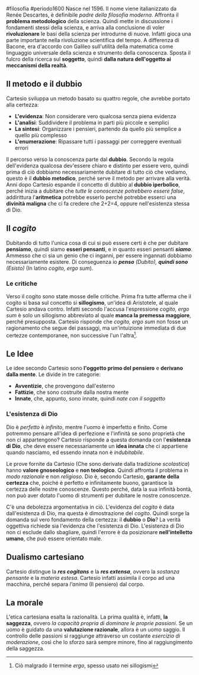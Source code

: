 #filosofia #periodo1600 
Nasce nel 1596. Il nome viene italianizzato da Renée Descartes, è definibile *padre della filosofia moderna*. Affronta il **problema metodologico** della scienza. 
Quindi mette in discussione i fondamenti stessi della scienza, e arriva alla conclusione di voler **rivoluzionare** le basi della scienza per introdurne di nuove. Infatti gioca una parte importante nella rivoluzione scientifica del tempo. 
A differenza di Bacone, era d'accordo con Galileo sull'utilità della matematica come linguaggio universale della scienza e strumento della conoscenza. 
Sposta il fulcro della ricerca sul **soggetto**, quindi **dalla natura dell'oggetto ai meccanismi della realtà**.

## Il metodo e il dubbio
Cartesio sviluppa un metodo basato su quattro regole, che avrebbe portato alla certezza:
- **L'evidenza**: Non considerare vero qualcosa senza piena evidenza
- **L'analisi**: Suddividere il problema in parti più piccole e semplici
- **La sintesi**: Organizzare i pensieri, partendo da quello più semplice a quello più complesso
- **L'enumerazione**: Ripassare tutti i passaggi per correggere eventuali errori

Il percorso verso la conoscenza parte dal **dubbio**. Secondo la regola dell'evidenza qualcosa dev'essere chiaro e distinto per essere vero, quindi prima di ciò dobbiamo necessariamente dubitare di tutto ciò che vediamo, questo è il **dubbio metodico**, perché serve il metodo per arrivare alla verità. Anni dopo Cartesio espande il concetto di dubbio al **dubbio iperbolico**, perché inizia a dubitare che *tutte le conoscenze potrebbero essere false*, addirittura l'**aritmetica** potrebbe esserlo perché potrebbe esserci una **divinità maligna** che ci fa credere che 2+2=4, oppure nell'esistenza stessa di Dio.

## Il *cogito*
Dubitando di tutto l'unica cosa di cui si può essere certi è che per dubitare **pensiamo**, quindi siamo **esseri pensanti**, e in quanto esseri pensanti ***siamo***. Ammesso che ci sia un genio che ci inganni, per essere ingannati dobbiamo necessariamente esistere. Di conseguenza io ***penso** (Dubito), **quindi sono** (Esisto)* (In latino *cogito, ergo sum*).

### Le critiche
Verso il cogito sono state mosse delle critiche. Prima fra tutte afferma che il cogito si basa sul concetto si **sillogismo**, un'idea di Aristotele, al quale Cartesio andava contro. Infatti secondo l'accusa l'espressione *cogito, ergo sum* è solo un sillogismo abbreviato al quale **manca la premessa maggiore**, perché presupposta.
Cartesio risponde che *cogito, ergo sum* non fosse un ragionamento che segue dei passaggi, ma un'intuizione immediata di due certezze contemporanee, non successive l'un l'altra[^1].

## Le Idee
Le idee secondo Cartesio sono **l'oggetto primo del pensiero** e **derivano dalla mente**. Le divide in tre categorie:
- **Avventizie**, che provengono dall'esterno
- **Fattizie**, che sono costruite dalla nostra mente
- **Innate**, che, appunto, sono innate, quindi *nate con il soggetto*

### L'esistenza di Dio
Dio è *perfetto* è *infinito*, mentre l'uomo è imperfetto e finito. Come potremmo pensare all'idea di perfezione e l'infinità se sono proprietà che non ci appartengono? Cartesio risponde a questa domanda con l'**esistenza di Dio**, che deve essere necessariamente un **idea innata** che ci appartiene quando nasciamo, ed essendo innata non è *indubitabile*.

Le prove fornite da Cartesio (Che sono derivate dalla tradizione *scolastica*) hanno **valore gnoseologico** e **non teologico**. Quindi affronta il problema in *modo razionale* e non *religioso*.
Dio è, secondo Cartesio, **garante della certezza** che, poiché è perfetto e infinitamente buono, garantisce la certezza delle nostre conoscenze. Questo perché, data la sua infinità bontà, non può aver dotato l'uomo di strumenti per dubitare le nostre conoscenze.

C'è una debolezza argomentativa in ciò. L'evidenza del *cogito* è data dall'esistenza di Dio, ma questa è dimostrazione del *cogito*. Quindi sorge la domanda sul vero fondamento della certezza: il **dubbio** o **Dio**? 
La verità oggettiva richiede sia l'evidenza che l'esistenza di Dio. L'esistenza di Dio non ci esclude dallo sbagliare, quindi l'errore è da posizionare **nell'intelletto umano**, che può essere orientato male.

## Dualismo cartesiano
Cartesio distingue la ***res cogitans*** e la ***res extensa***, ovvero la *sostanza pensante* e la *materia estesa*. Cartesio infatti assimila il corpo ad una macchina, perché separa *l'anima* (Il pensiero) dal corpo.

## La morale
L'etica cartesiana esalta la razionalità. La prima qualità è, infatti, **la saggezza**, ovvero *la capacità propria di dominare le proprie passioni*. Se un uomo è guidato da una **valutazione razionale**, allora è un uomo saggio. Il controllo delle passioni si raggiunge attraverso un costante *esercizio di moderazione*, così che lo sforzo sarà sempre minore, fino al raggiungimento della saggezza.

[^1]: Ciò malgrado il termine *ergo*, spesso usato nei sillogismi